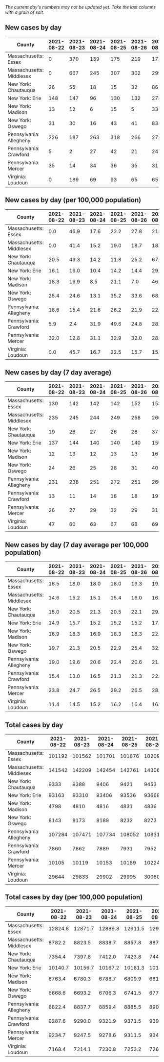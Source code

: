 _The current day's numbers may not be updated yet. Take the last columns with a grain of salt._
## New cases by day

| County | 2021-08-22 | 2021-08-23 | 2021-08-24 | 2021-08-25 | 2021-08-26 | 2021-08-27 | 2021-08-28 |
| --- | --- | --- | --- | --- | --- | --- | --- |
| Massachusetts: Essex | 0 | 370 | 139 | 175 | 219 | 171 | 0 |
| Massachusetts: Middlesex | 0 | 667 | 245 | 307 | 302 | 299 | 0 |
| New York: Chautauqua | 26 | 55 | 18 | 15 | 32 | 86 | 0 |
| New York: Erie | 148 | 147 | 96 | 130 | 132 | 273 | 0 |
| New York: Madison | 13 | 12 | 6 | 15 | 5 | 33 | 0 |
| New York: Oswego | 31 | 30 | 16 | 43 | 41 | 83 | 0 |
| Pennsylvania: Allegheny | 226 | 187 | 263 | 318 | 266 | 271 | 400 |
| Pennsylvania: Crawford | 5 | 2 | 27 | 42 | 21 | 24 | 28 |
| Pennsylvania: Mercer | 35 | 14 | 34 | 36 | 35 | 31 | 49 |
| Virginia: Loudoun | 0 | 189 | 69 | 93 | 65 | 65 | 0 |

## New cases by day (per 100,000 population)

| County | 2021-08-22 | 2021-08-23 | 2021-08-24 | 2021-08-25 | 2021-08-26 | 2021-08-27 | 2021-08-28 |
| --- | --- | --- | --- | --- | --- | --- | --- |
| Massachusetts: Essex | 0.0 | 46.9 | 17.6 | 22.2 | 27.8 | 21.7 | 0.0 |
| Massachusetts: Middlesex | 0.0 | 41.4 | 15.2 | 19.0 | 18.7 | 18.6 | 0.0 |
| New York: Chautauqua | 20.5 | 43.3 | 14.2 | 11.8 | 25.2 | 67.8 | 0.0 |
| New York: Erie | 16.1 | 16.0 | 10.4 | 14.2 | 14.4 | 29.7 | 0.0 |
| New York: Madison | 18.3 | 16.9 | 8.5 | 21.1 | 7.0 | 46.5 | 0.0 |
| New York: Oswego | 25.4 | 24.6 | 13.1 | 35.2 | 33.6 | 68.0 | 0.0 |
| Pennsylvania: Allegheny | 18.6 | 15.4 | 21.6 | 26.2 | 21.9 | 22.3 | 32.9 |
| Pennsylvania: Crawford | 5.9 | 2.4 | 31.9 | 49.6 | 24.8 | 28.4 | 33.1 |
| Pennsylvania: Mercer | 32.0 | 12.8 | 31.1 | 32.9 | 32.0 | 28.3 | 44.8 |
| Virginia: Loudoun | 0.0 | 45.7 | 16.7 | 22.5 | 15.7 | 15.7 | 0.0 |

## New cases by day (7 day average)

| County | 2021-08-22 | 2021-08-23 | 2021-08-24 | 2021-08-25 | 2021-08-26 | 2021-08-27 | 2021-08-28 |
| --- | --- | --- | --- | --- | --- | --- | --- |
| Massachusetts: Essex | 130 | 142 | 142 | 142 | 152 | 153 | 153 |
| Massachusetts: Middlesex | 235 | 245 | 244 | 249 | 258 | 260 | 260 |
| New York: Chautauqua | 19 | 26 | 27 | 26 | 28 | 37 | 33 |
| New York: Erie | 137 | 144 | 140 | 140 | 140 | 159 | 132 |
| New York: Madison | 12 | 13 | 12 | 13 | 13 | 16 | 12 |
| New York: Oswego | 24 | 26 | 25 | 28 | 31 | 40 | 35 |
| Pennsylvania: Allegheny | 231 | 238 | 251 | 272 | 251 | 260 | 276 |
| Pennsylvania: Crawford | 13 | 11 | 14 | 18 | 18 | 19 | 21 |
| Pennsylvania: Mercer | 26 | 27 | 29 | 32 | 29 | 31 | 33 |
| Virginia: Loudoun | 47 | 60 | 63 | 67 | 68 | 69 | 69 |

## New cases by day (7 day average per 100,000 population)

| County | 2021-08-22 | 2021-08-23 | 2021-08-24 | 2021-08-25 | 2021-08-26 | 2021-08-27 | 2021-08-28 |
| --- | --- | --- | --- | --- | --- | --- | --- |
| Massachusetts: Essex | 16.5 | 18.0 | 18.0 | 18.0 | 19.3 | 19.4 | 19.4 |
| Massachusetts: Middlesex | 14.6 | 15.2 | 15.1 | 15.4 | 16.0 | 16.1 | 16.1 |
| New York: Chautauqua | 15.0 | 20.5 | 21.3 | 20.5 | 22.1 | 29.2 | 26.0 |
| New York: Erie | 14.9 | 15.7 | 15.2 | 15.2 | 15.2 | 17.3 | 14.4 |
| New York: Madison | 16.9 | 18.3 | 16.9 | 18.3 | 18.3 | 22.6 | 16.9 |
| New York: Oswego | 19.7 | 21.3 | 20.5 | 22.9 | 25.4 | 32.8 | 28.7 |
| Pennsylvania: Allegheny | 19.0 | 19.6 | 20.6 | 22.4 | 20.6 | 21.4 | 22.7 |
| Pennsylvania: Crawford | 15.4 | 13.0 | 16.5 | 21.3 | 21.3 | 22.5 | 24.8 |
| Pennsylvania: Mercer | 23.8 | 24.7 | 26.5 | 29.2 | 26.5 | 28.3 | 30.2 |
| Virginia: Loudoun | 11.4 | 14.5 | 15.2 | 16.2 | 16.4 | 16.7 | 16.7 |

## Total cases by day

| County | 2021-08-22 | 2021-08-23 | 2021-08-24 | 2021-08-25 | 2021-08-26 | 2021-08-27 | 2021-08-28 |
| --- | --- | --- | --- | --- | --- | --- | --- |
| Massachusetts: Essex | 101192 | 101562 | 101701 | 101876 | 102095 | 102266 | 102266 |
| Massachusetts: Middlesex | 141542 | 142209 | 142454 | 142761 | 143063 | 143362 | 143362 |
| New York: Chautauqua | 9333 | 9388 | 9406 | 9421 | 9453 | 9539 | 9539 |
| New York: Erie | 93163 | 93310 | 93406 | 93536 | 93668 | 93941 | 93941 |
| New York: Madison | 4798 | 4810 | 4816 | 4831 | 4836 | 4869 | 4869 |
| New York: Oswego | 8143 | 8173 | 8189 | 8232 | 8273 | 8356 | 8356 |
| Pennsylvania: Allegheny | 107284 | 107471 | 107734 | 108052 | 108318 | 108589 | 108989 |
| Pennsylvania: Crawford | 7860 | 7862 | 7889 | 7931 | 7952 | 7976 | 8004 |
| Pennsylvania: Mercer | 10105 | 10119 | 10153 | 10189 | 10224 | 10255 | 10304 |
| Virginia: Loudoun | 29644 | 29833 | 29902 | 29995 | 30060 | 30125 | 30125 |

## Total cases by day (per 100,000 population)

| County | 2021-08-22 | 2021-08-23 | 2021-08-24 | 2021-08-25 | 2021-08-26 | 2021-08-27 | 2021-08-28 |
| --- | --- | --- | --- | --- | --- | --- | --- |
| Massachusetts: Essex | 12824.8 | 12871.7 | 12889.3 | 12911.5 | 12939.2 | 12960.9 | 12960.9 |
| Massachusetts: Middlesex | 8782.2 | 8823.5 | 8838.7 | 8857.8 | 8876.5 | 8895.1 | 8895.1 |
| New York: Chautauqua | 7354.4 | 7397.8 | 7412.0 | 7423.8 | 7449.0 | 7516.8 | 7516.8 |
| New York: Erie | 10140.7 | 10156.7 | 10167.2 | 10181.3 | 10195.7 | 10225.4 | 10225.4 |
| New York: Madison | 6763.4 | 6780.3 | 6788.7 | 6809.9 | 6816.9 | 6863.4 | 6863.4 |
| New York: Oswego | 6668.6 | 6693.2 | 6706.3 | 6741.5 | 6775.1 | 6843.1 | 6843.1 |
| Pennsylvania: Allegheny | 8822.4 | 8837.7 | 8859.4 | 8885.5 | 8907.4 | 8929.7 | 8962.6 |
| Pennsylvania: Crawford | 9287.6 | 9290.0 | 9321.9 | 9371.5 | 9396.3 | 9424.7 | 9457.8 |
| Pennsylvania: Mercer | 9234.7 | 9247.5 | 9278.6 | 9311.5 | 9343.5 | 9371.8 | 9416.6 |
| Virginia: Loudoun | 7168.4 | 7214.1 | 7230.8 | 7253.2 | 7269.0 | 7284.7 | 7284.7 |
